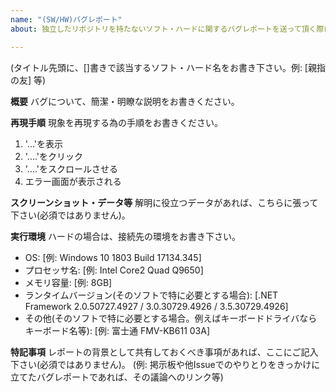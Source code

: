 ```yaml
---
name: "(SW/HW)バグレポート"
about: 独立したリポジトリを持たないソフト・ハードに関するバグレポートを送って頂く際にご利用下さい。

---
```


(タイトル先頭に、[]書きで該当するソフト・ハード名をお書き下さい。例: [親指の友] 等)

**概要**
バグについて、簡潔・明瞭な説明をお書きください。

**再現手順**
現象を再現する為の手順をお書きください。
1. '...'を表示
2. '....'をクリック
3. '....'をスクロールさせる
4. エラー画面が表示される

**スクリーンショット・データ等**
解明に役立つデータがあれば、こちらに張って下さい(必須ではありません)。

**実行環境**
ハードの場合は、接続先の環境をお書き下さい。
 - OS: [例: Windows 10 1803 Build 17134.345]
 - プロセッサ名: [例: Intel Core2 Quad Q9650]
 - メモリ容量: [例: 8GB]
 - ランタイムバージョン(そのソフトで特に必要とする場合): [.NET Framework 2.0.50727.4927 / 3.0.30729.4926 / 3.5.30729.4926]
 - その他(そのソフトで特に必要とする場合。例えばキーボードドライバならキーボード名等): [例: 富士通 FMV-KB611 03A]

**特記事項**
レポートの背景として共有しておくべき事項があれば、ここにご記入下さい(必須ではありません)。
(例: 掲示板や他Issueでのやりとりをきっかけに立てたバグレポートであれば、その議論へのリンク等)
